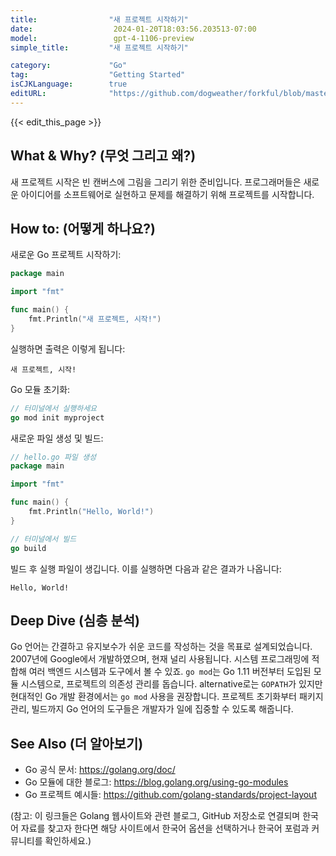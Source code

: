 ```yaml
---
title:                "새 프로젝트 시작하기"
date:                  2024-01-20T18:03:56.203513-07:00
model:                 gpt-4-1106-preview
simple_title:         "새 프로젝트 시작하기"

category:             "Go"
tag:                  "Getting Started"
isCJKLanguage:        true
editURL:              "https://github.com/dogweather/forkful/blob/master/content/ko/go/starting-a-new-project.md"
---
```


{{< edit_this_page >}}

## What & Why? (무엇 그리고 왜?)
새 프로젝트 시작은 빈 캔버스에 그림을 그리기 위한 준비입니다. 프로그래머들은 새로운 아이디어를 소프트웨어로 실현하고 문제를 해결하기 위해 프로젝트를 시작합니다.

## How to: (어떻게 하나요?)
새로운 Go 프로젝트 시작하기:
```Go
package main

import "fmt"

func main() {
    fmt.Println("새 프로젝트, 시작!")
}
```
실행하면 출력은 이렇게 됩니다:
```
새 프로젝트, 시작!
```
Go 모듈 초기화:
```Go
// 터미널에서 실행하세요
go mod init myproject
```
새로운 파일 생성 및 빌드:
```Go
// hello.go 파일 생성
package main

import "fmt"

func main() {
    fmt.Println("Hello, World!")
}

// 터미널에서 빌드
go build
```
빌드 후 실행 파일이 생깁니다. 이를 실행하면 다음과 같은 결과가 나옵니다:
```
Hello, World!
```

## Deep Dive (심층 분석)
Go 언어는 간결하고 유지보수가 쉬운 코드를 작성하는 것을 목표로 설계되었습니다. 2007년에 Google에서 개발하였으며, 현재 널리 사용됩니다. 시스템 프로그래밍에 적합해 여러 백엔드 시스템과 도구에서 볼 수 있죠. `go mod`는 Go 1.11 버전부터 도입된 모듈 시스템으로, 프로젝트의 의존성 관리를 돕습니다. alternative로는 `GOPATH`가 있지만 현대적인 Go 개발 환경에서는 `go mod` 사용을 권장합니다. 프로젝트 초기화부터 패키지 관리, 빌드까지 Go 언어의 도구들은 개발자가 일에 집중할 수 있도록 해줍니다.

## See Also (더 알아보기)
- Go 공식 문서: https://golang.org/doc/
- Go 모듈에 대한 블로그: https://blog.golang.org/using-go-modules
- Go 프로젝트 예시들: https://github.com/golang-standards/project-layout

(참고: 이 링크들은 Golang 웹사이트와 관련 블로그, GitHub 저장소로 연결되며 한국어 자료를 찾고자 한다면 해당 사이트에서 한국어 옵션을 선택하거나 한국어 포럼과 커뮤니티를 확인하세요.)
